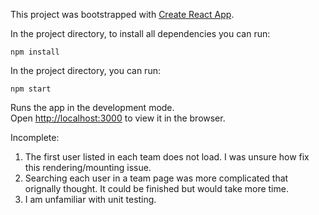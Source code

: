This project was bootstrapped with [Create React App](https://github.com/facebook/create-react-app).


In the project directory, to install all dependencies you can run:

`npm install`

In the project directory, you can run:

`npm start`

Runs the app in the development mode.<br>
Open [http://localhost:3000](http://localhost:3000) to view it in the browser.


Incomplete:

1. The first user listed in each team does not load. I was unsure how fix this rendering/mounting issue.
2. Searching each user in a team page was more complicated that orignally thought. It could be finished but would take more time.
3. I am unfamiliar with unit testing.
